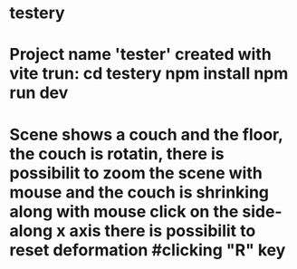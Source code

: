 # testery
# Project name 'tester' created with vite trun: cd testery npm install npm run dev

# Scene shows a couch and the floor, the couch is rotatin, there is possibilit to zoom the scene with mouse and the couch is shrinking along with mouse click on the side- along x axis there is possibilit to reset deformation #clicking "R" key
